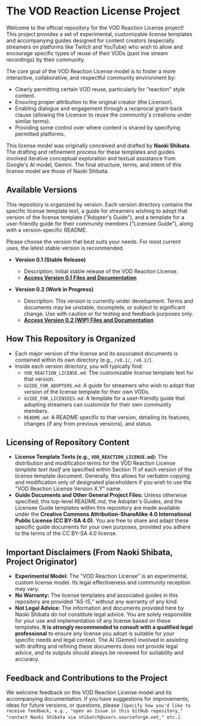 # The VOD Reaction License Project

Welcome to the official repository for the VOD Reaction License project! This project provides a set of experimental, customizable license templates and accompanying guides designed for content creators (especially streamers on platforms like Twitch and YouTube) who wish to allow and encourage specific types of reuse of their VODs (past live stream recordings) by their community.

The core goal of the VOD Reaction License model is to foster a more interactive, collaborative, and respectful community environment by:
- Clearly permitting certain VOD reuse, particularly for "reaction" style content.
- Ensuring proper attribution to the original creator (the Licensor).
- Enabling dialogue and engagement through a reciprocal grant-back clause (allowing the Licensor to reuse the community's creations under similar terms).
- Providing some control over where content is shared by specifying permitted platforms.

This license model was originally conceived and drafted by **Naoki Shibata**. The drafting and refinement process for these templates and guides involved iterative conceptual exploration and textual assistance from Google's AI model, Gemini. The final structure, terms, and intent of this license model are those of Naoki Shibata.

## Available Versions

This repository is organized by version. Each version directory contains the specific license template text, a guide for streamers wishing to adopt that version of the license template ("Adopter's Guide"), and a template for a user-friendly guide for their community members ("Licensee Guide"), along with a version-specific README.

Please choose the version that best suits your needs. For most current uses, the latest stable version is recommended.

* **Version 0.1 (Stable Release)**
    * Description: Initial stable release of the VOD Reaction License.
    * **[Access Version 0.1 Files and Documentation](./v0.1/README.md)**

* **Version 0.2 (Work in Progress)**
    * Description: This version is currently under development. Terms and documents may be unstable, incomplete, or subject to significant change. Use with caution or for testing and feedback purposes only.
    * **[Access Version 0.2 (WIP) Files and Documentation](./v0.2/README.md)**

## How This Repository is Organized

* Each major version of the license and its associated documents is contained within its own directory (e.g., `/v0.1/`, `/v0.2/`).
* Inside each version directory, you will typically find:
    * `VOD_REACTION_LICENSE.md`: The customizable license template text for that version.
    * `GUIDE_FOR_ADOPTERS.md`: A guide for streamers who wish to adopt that version of the license template for their own VODs.
    * `GUIDE_FOR_LICENSEES.md`: A template for a user-friendly guide that adopting streamers can customize for their own community members.
    * `README.md`: A README specific to that version, detailing its features, changes (if any from previous versions), and status.

## Licensing of Repository Content

* **License Template Texts (e.g., `VOD_REACTION_LICENSE.md`):** The distribution and modification terms for the VOD Reaction License *template text itself* are specified within Section 11 of each version of the license template document. Generally, this allows for verbatim copying and modification only of designated placeholders if you wish to use the "VOD Reaction License Version X.Y" name.
* **Guide Documents and Other General Project Files:** Unless otherwise specified, this top-level README.md, the Adopter's Guides, and the Licensee Guide templates within this repository are made available under the **Creative Commons Attribution-ShareAlike 4.0 International Public License (CC BY-SA 4.0)**. You are free to share and adapt these specific guide documents for your own purposes, provided you adhere to the terms of the CC BY-SA 4.0 license.

## Important Disclaimers (From Naoki Shibata, Project Originator)

* **Experimental Model:** The "VOD Reaction License" is an experimental, custom license model. Its legal effectiveness and community reception may vary.
* **No Warranty:** The license templates and associated guides in this repository are provided "AS-IS," without any warranty of any kind.
* **Not Legal Advice:** The information and documents provided here by Naoki Shibata do not constitute legal advice. You are solely responsible for your use and implementation of any license based on these templates. **It is strongly recommended to consult with a qualified legal professional** to ensure any license you adopt is suitable for your specific needs and legal context.
    The AI (Gemini) involved in assisting with drafting and refining these documents does not provide legal advice, and its outputs should always be reviewed for suitability and accuracy.

## Feedback and Contributions to the Project

We welcome feedback on this VOD Reaction License model and its accompanying documentation. If you have suggestions for improvements, ideas for future versions, or questions, please `[Specify how you'd like to receive feedback, e.g., "open an Issue in this GitHub repository," "contact Naoki Shibata via shibatch@users.sourceforge.net," etc.]`.
